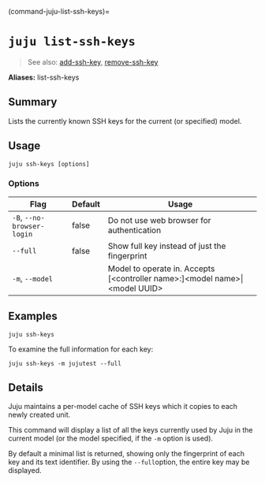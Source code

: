 (command-juju-list-ssh-keys)=
# `juju list-ssh-keys`
> See also: [add-ssh-key](#add-ssh-key), [remove-ssh-key](#remove-ssh-key)

**Aliases:** list-ssh-keys

## Summary
Lists the currently known SSH keys for the current (or specified) model.

## Usage
```juju ssh-keys [options] ```

### Options
| Flag | Default | Usage |
| --- | --- | --- |
| `-B`, `--no-browser-login` | false | Do not use web browser for authentication |
| `--full` | false | Show full key instead of just the fingerprint |
| `-m`, `--model` |  | Model to operate in. Accepts [&lt;controller name&gt;:]&lt;model name&gt;&#x7c;&lt;model UUID&gt; |

## Examples

    juju ssh-keys

To examine the full information for each key:

    juju ssh-keys -m jujutest --full


## Details

Juju maintains a per-model cache of SSH keys which it copies to each newly
created unit.

This command will display a list of all the keys currently used by Juju in
the current model (or the model specified, if the `-m` option is used).

By default a minimal list is returned, showing only the fingerprint of
each key and its text identifier. By using the `--full`option, the entire
key may be displayed.
